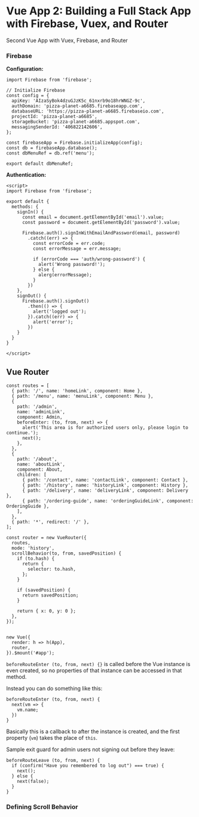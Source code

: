 # Vue App 2: Building a Full Stack App with Firebase, Vuex, and Router

Second Vue App with Vuex, Firebase, and Router


### Firebase

**Configuration:**
```
import Firebase from 'firebase';

// Initialize Firebase
const config = {
  apiKey: 'AIzaSyBok4dzuGJzK5c_61nxrb9o18hrWNGZ-9c',
  authDomain: 'pizza-planet-a6685.firebaseapp.com',
  databaseURL: 'https://pizza-planet-a6685.firebaseio.com',
  projectId: 'pizza-planet-a6685',
  storageBucket: 'pizza-planet-a6685.appspot.com',
  messagingSenderId: '406822142606',
};

const firebaseApp = Firebase.initializeApp(config);
const db = firebaseApp.database();
const dbMenuRef = db.ref('menu');

export default dbMenuRef;
```


**Authentication:**
```
<script>
import Firebase from 'firebase';

export default {
  methods: {
    signIn() {
      const email = document.getElementById('email').value;
      const password = document.getElementById('password').value;

      Firebase.auth().signInWithEmailAndPassword(email, password)
        .catch((err) => {
          const errorCode = err.code;
          const errorMessage = err.message;

          if (errorCode === 'auth/wrong-password') {
            alert('Wrong password!');
          } else {
            alerg(errorMessage);
          }
        })
    },
    signOut() {
      Firebase.auth().signOut()
        .then(() => {
          alert('logged out');
        }).catch((err) => {
          alert('error');
        })
    }
  }
}

</script>
```


## Vue Router

```
const routes = [
  { path: '/', name: 'homeLink', component: Home },
  { path: '/menu', name: 'menuLink', component: Menu },
  {
    path: '/admin',
    name: 'adminLink',
    component: Admin,
    beforeEnter: (to, from, next) => {
      alert('This area is for authorized users only, please login to continue.');
      next();
    },
  },
  {
    path: '/about',
    name: 'aboutLink',
    component: About,
    children: [
      { path: '/contact', name: 'contactLink', component: Contact },
      { path: '/history', name: 'historyLink', component: History },
      { path: '/delivery', name: 'deliveryLink', component: Delivery },
      { path: '/ordering-guide', name: 'orderingGuideLink', component: OrderingGuide },
    ],
  },
  { path: '*', redirect: '/' },
];

const router = new VueRouter({
  routes,
  mode: 'history',
  scrollBehavior(to, from, savedPosition) {
    if (to.hash) {
      return {
        selector: to.hash,
      };
    }

    if (savedPosition) {
      return savedPosition;
    }

    return { x: 0, y: 0 };
  },
});


new Vue({
  render: h => h(App),
  router,
}).$mount('#app');

```


`beforeRouteEnter (to, from, next) {}` is called before the Vue instance is even created, so no properties of that instance can be accessed in that method.

Instead you can do something like this:
```
beforeRouteEnter (to, from, next) {
  next(vm => {
    vm.name;
  })
}
```
Basically this is a callback to after the instance is created, and the first property (`vm`) takes the place of `this`.

Sample exit guard for admin users not signing out before they leave:
```
beforeRouteLeave (to, from, next) {
  if (confirm("Have you remembered to log out") === true) {
    next();
  } else {
    next(false);
  }
}
```


### Defining Scroll Behavior